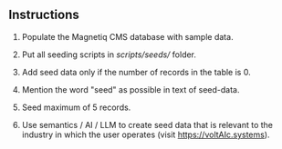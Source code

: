 ## Instructions

1. Populate the Magnetiq CMS database with sample data.

2. Put all seeding scripts in *scripts/seeds/* folder.

3. Add seed data only if the number of records in the table is 0.

4. Mention the word "seed" as possible in text of seed-data.

6. Seed maximum of 5 records.

7. Use semantics / AI / LLM to create seed data that is relevant to the industry in which the user operates (visit https://voltAIc.systems).